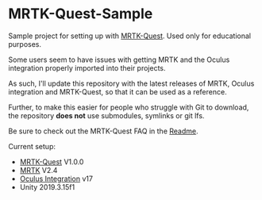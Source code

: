 # MRTK-Quest-Sample

Sample project for setting up with [MRTK-Quest](https://github.com/provencher/MRTK-Quest). Used only for educational purposes.

Some users seem to have issues with getting MRTK and the Oculus integration properly imported into their projects.

As such, I'll update this repository with the latest releases of MRTK, Oculus integration and MRTK-Quest, so that it can be used as a reference.

Further, to make this easier for people who struggle with Git to download, the repository **does not** use submodules, symlinks or git lfs.

Be sure to check out the MRTK-Quest FAQ in the [Readme](https://github.com/provencher/MRTK-Quest/blob/master/README.md).

Current setup:
- [MRTK-Quest](https://github.com/provencher/MRTK-Quest/releases/tag/v1.0.0) V1.0.0
- [MRTK](https://github.com/microsoft/MixedRealityToolkit-Unity) V2.4
- [Oculus Integration](https://assetstore.unity.com/packages/tools/integration/oculus-integration-82022) v17
- Unity 2019.3.15f1

